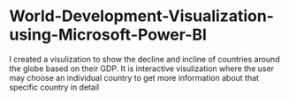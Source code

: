 # World-Development-Visualization-using-Microsoft-Power-BI
I created a visulization to show the decline and incline of countries around the globe based on their GDP. It is interactive visulization where the user may choose an individual country to get more information about that specific country in detail
